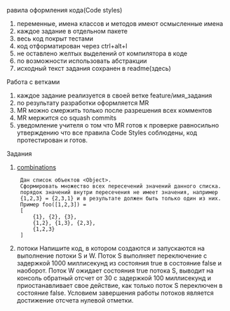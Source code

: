 равила оформления кода(Code styles)

1) переменные, имена классов и методов имеют осмысленные имена
2) каждое задание в отдельном пакете
3) весь код покрыт тестами
4) код отформатирован через ctrl+alt+l
5) не оставлено желтых выделений от компилятора в коде
6) по возможности использовать абстракции
7) исходный текст задания сохранен в readme(здесь)

Работа с ветками

1) каждое задание реализуется в своей ветке feature/имя_задания
2) по результату разработки оформляется MR
3) MR можно смержить только после разрешения всех комментов
4) MR мержится со squash commits
5) уведомление учителя о том что MR готов к проверке равносильно утверждению что все правила Code Styles соблюдены, код
   протестирован и готов.

Задания

1. [combinations](./src/main/ru/nalemian/lessons/collections/combinations)

        Дан список объектов <Object>.
        Сформировать множество всех пересечений значений данного списка.
        порядок значений внутри пересечения не имеет значения, например
        {1,2,3} = {2,3,1} и в результате должен быть только один из них.
        Пример foo([1,2,3]) = 
        [
            {1}, {2}, {3},
            {1,2}, {1,3}, {2,3},
            {1,2,3}
        ]

2. потоки
   Напишите код, в котором создаются и запускаются на выполнение потоки S и W. Поток S выполняет переключение с задержкой 1000 миллисекунд из состояния true в состояние false и наоборот. Поток W ожидает состояния true потока S, выводит на консоль обратный отсчет от 30 с задержкой 100 миллисекунд и приостанавливает свое действие, как только поток S переключен в состояние false. Условием завершения работы потоков является достижение отсчета нулевой отметки.
